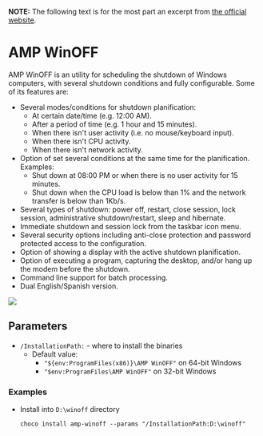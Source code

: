 ﻿**NOTE:** The following text is for the most part an excerpt from [the official website](http://www.ampsoft.net/utilities/WinOFF.php).

# AMP WinOFF 
AMP WinOFF is an utility for scheduling the shutdown of Windows computers, with several shutdown conditions and fully configurable. Some of its features are:
* Several modes/conditions for shutdown planification:
    * At certain date/time (e.g. 12:00 AM).
    * After a period of time (e.g. 1 hour and 15 minutes).
    * When there isn't user activity (i.e. no mouse/keyboard input).
    * When there isn't CPU activity.
    * When there isn't network activity.
* Option of set several conditions at the same time for the planification. Examples:
    * Shut down at 08:00 PM or when there is no user activity for 15 minutes.
    * Shut down when the CPU load is below than 1% and the network transfer is below than 1Kb/s.
* Several types of shutdown: power off, restart, close session, lock session, administrative shutdown/restart, sleep and hibernate.
* Immediate shutdown and session lock from the taskbar icon menu.
* Several security options including anti-close protection and password protected access to the configuration.
* Option of showing a display with the active shutdown planification.
* Option of executing a program, capturing the desktop, and/or hang up the modem before the shutdown.
* Command line support for batch processing.
* Dual English/Spanish version.

![](https://cdn.jsdelivr.net/gh/jakublevy/chocopkgs/amp-winoff/preview.png)

## Parameters
* `/InstallationPath:` - where to install the binaries
  - Default value:
    - `"${env:ProgramFiles(x86)}\AMP WinOFF"` on 64-bit Windows
    - `"$env:ProgramFiles\AMP WinOFF"` on 32-bit Windows

### Examples
* Install into `D:\winoff` directory
  ```
  choco install amp-winoff --params "/InstallationPath:D:\winoff"
  ```
